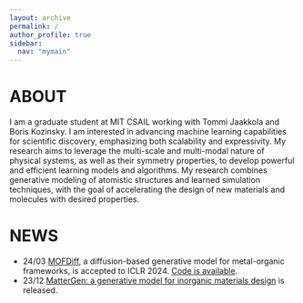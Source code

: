 ```yaml
---
layout: archive
permalink: /
author_profile: true
sidebar:
  nav: "mymain"
---
```


<h1>ABOUT</h1>

I am a graduate student at MIT CSAIL working with
<a style="text-decoration:none" href="https://people.csail.mit.edu/tommi/tommi.html">Tommi Jaakkola</a>
and <a style="text-decoration:none" href="https://mir.g.harvard.edu/people/boris-kozinsky">Boris Kozinsky</a>. 
I am interested in advancing machine learning capabilities for scientific discovery, emphasizing both scalability and expressivity. 
My research aims to leverage the multi-scale and multi-modal nature of physical systems, as well as their symmetry properties, to develop powerful and efficient learning models and algorithms.
My research combines generative modeling of atomistic structures and learned simulation techniques, with the goal of accelerating the design of new materials and molecules with desired properties.

<h1>NEWS</h1>

- 24/03 [MOFDiff](https://openreview.net/forum?id=0VBsoluxR2), a diffusion-based generative model for metal-organic frameworks, is accepted to ICLR 2024. [Code is available](https://github.com/microsoft/MOFDiff).
- 23/12 [MatterGen: a generative model for inorganic materials design](https://arxiv.org/abs/2312.03687) is released.
